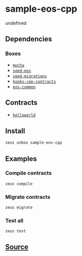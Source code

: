 
sample-eos-cpp
====================


undefined



## Dependencies
### Boxes
* [`mocha`](mocha.md)
* [`seed-eos`](seed-eos.md)
* [`seed-migrations`](seed-migrations.md)
* [`hooks-cpp-contracts`](hooks-cpp-contracts.md)
* [`eos-common`](eos-common.md)



## Contracts
* [`helloworld`](https://github.com/liquidapps-io/zeus-sdk/tree/master/boxes/groups/eos-sdk/sample-eos-cpp/contracts/eos/helloworld)
## Install
```bash
zeus unbox sample-eos-cpp
```
## Examples
### Compile contracts 
```bash
zeus compile
```
### Migrate contracts 
```bash
zeus migrate
```
### Test all 
```bash
zeus test
```










## [Source](https://github.com/liquidapps-io/zeus-sdk/tree/master/boxes/groups/eos-sdk/sample-eos-cpp)